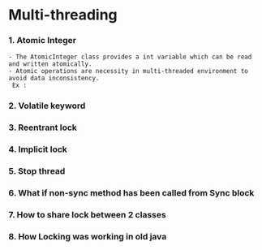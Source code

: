 # Multi-threading
### 1. Atomic Integer
	- The AtomicInteger class provides a int variable which can be read and written atomically.
	- Atomic operations are necessity in multi-threaded environment to avoid data inconsistency.
	 Ex : 
 
### 2. Volatile keyword
### 3. Reentrant lock
### 4. Implicit lock
### 5. Stop thread
### 6. What if non-sync method has been called from Sync block
### 7. How to share lock between 2 classes
### 8. How Locking was working in old java